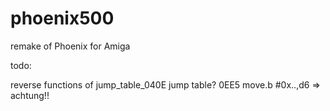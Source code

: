 # phoenix500
remake of Phoenix for Amiga

todo:

reverse functions of jump_table_040E
jump table? 0EE5
move.b  #0x..,d6  => achtung!!